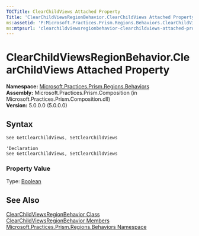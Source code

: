 ```yaml
---
TOCTitle: ClearChildViews Attached Property
Title: 'ClearChildViewsRegionBehavior.ClearChildViews Attached Property (Microsoft.Practices.Prism.Regions.Behaviors)'
ms:assetid: 'P:Microsoft.Practices.Prism.Regions.Behaviors.ClearChildViewsRegionBehavior.ClearChildViews'
ms:mtpsurl: 'clearchildviewsregionbehavior-clearchildviews-attached-property-mspp-regions-behaviors.md'
---
```


# ClearChildViewsRegionBehavior.ClearChildViews Attached Property

**Namespace:** [Microsoft.Practices.Prism.Regions.Behaviors](/patterns-practices/reference/mspp-regions-behaviors-namespace)  
**Assembly:** Microsoft.Practices.Prism.Composition (in Microsoft.Practices.Prism.Composition.dll)  
**Version:** 5.0.0.0 (5.0.0.0)

## Syntax

```C#
See GetClearChildViews, SetClearChildViews
```
```VB
'Declaration
See GetClearChildViews, SetClearChildViews
```

### Property Value

Type: [Boolean](http://msdn.microsoft.com/en-us/library/a28wyd50)

## See Also

[ClearChildViewsRegionBehavior Class](/patterns-practices/reference/clearchildviewsregionbehavior-class-mspp-regions-behaviors)  
[ClearChildViewsRegionBehavior Members](/patterns-practices/reference/clearchildviewsregionbehavior-members-mspp-regions-behaviors)  
[Microsoft.Practices.Prism.Regions.Behaviors Namespace](/patterns-practices/reference/mspp-regions-behaviors-namespace)  